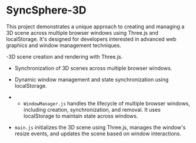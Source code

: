 # SyncSphere-3D

This project demonstrates a unique approach to creating and managing a 3D scene across multiple browser windows using Three.js and localStorage. It's designed for developers interested in advanced web graphics and window management techniques.

-3D scene creation and rendering with Three.js.
- Synchronization of 3D scenes across multiple browser windows.
- Dynamic window management and state synchronization using localStorage.

- - `WindowManager.js` handles the lifecycle of multiple browser windows, including creation, synchronization, and removal. It uses localStorage to maintain state across windows.
- `main.js` initializes the 3D scene using Three.js, manages the window's resize events, and updates the scene based on window interactions.
